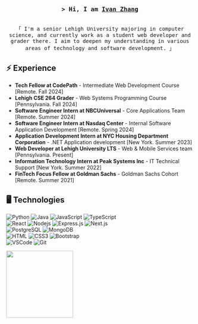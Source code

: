 <!-- Intro  -->
<h3 align="center">
        <samp>&gt; Hi, I am
                <b><a target="_blank" href="https://alsiam.com">Ivan Zhang</a></b>
        </samp>
</h3>

<p align="center"> 
  <samp>
    <br>
    「 I'm a senior Lehigh University majoring in computer science, and currently work as a student web developer and grader there. I aim to deepen my understanding in various areas of technology and software development. 」
  </samp>
</p>

## ⚡ Experience
- **Tech Fellow at CodePath** - Intermediate Web Development Course [Remote. Fall 2024]
- **Lehigh CSE 264 Grader** - Web Systems Programming Course [Pennsylvania. Fall 2024]
- **Software Engineer Intern at NBCUniversal** - Core Applications Team [Remote. Summer 2024]
- **Software Engineer Intern at Nasdaq Center** - Internal Software Application Development [Remote. Spring 2024]
- **Application Development Intern at NYC Housing Department Corporation** - .NET Application development [New York. Summer 2023]
- **Web Developer at Lehigh University LTS** - Web & Mobile Services team [Pennsylvania. Present]
- **Information Technology Intern at Peak Systems Inc** - IT Technical Support [New York. Summer 2022]
- **FinTech Focus Fellow at Goldman Sachs** - Goldman Sachs Cohort [Remote. Summer 2021]

## 🖥️ Technologies
![Python](https://img.shields.io/badge/python-3670A0?style=for-the-badge&logo=python&logoColor=ffdd54)
![Java](https://img.shields.io/badge/Java-ED8B00?style=for-the-badge&logo=openjdk&logoColor=white)
![JavaScript](https://img.shields.io/badge/Javascript-F0DB4F?style=for-the-badge&labelColor=black&logo=javascript&logoColor=F0DB4F)
![TypeScript](https://img.shields.io/badge/Typescript-F0DB4F?style=for-the-badge&labelColor=black&logo=javascript&logoColor=F0DB4F)
<br>
![React](https://img.shields.io/badge/-React-61DBFB?style=for-the-badge&labelColor=black&logo=react&logoColor=61DBFB)
![Nodejs](https://img.shields.io/badge/Nodejs-3C873A?style=for-the-badge&labelColor=black&logo=node.js&logoColor=3C873A)
![Express.js](https://img.shields.io/badge/Express.js-000000?style=for-the-badge&logo=express&logoColor=white)
![Next.js](https://img.shields.io/badge/next.js-000000?style=for-the-badge&logo=express&logoColor=white)
<br>
![PostgreSQL](https://img.shields.io/badge/PostgreSQL-316192?style=for-the-badge&logo=postgresql&logoColor=white)
![MongoDB](https://img.shields.io/badge/MongoDB-4EA94B?style=for-the-badge&logo=mongodb&logoColor=white)
<br>
![HTML](https://img.shields.io/badge/HTML5-E34F26?style=for-the-badge&logo=html5&logoColor=white)
![CSS3](https://img.shields.io/badge/CSS3-1572B6?style=for-the-badge&logo=css3&logoColor=white)
![Bootstrap](https://img.shields.io/badge/Bootstrap-563D7C?style=for-the-badge&logo=bootstrap&logoColor=white)
<br>
![VSCode](https://img.shields.io/badge/Visual_Studio-0078d7?style=for-the-badge&logo=visual%20studio&logoColor=white)
![Git](https://img.shields.io/badge/Git-F05032?style=for-the-badge&logo=git&logoColor=white)

<a href="https://github.com/ivanthecoder1">
      <img height="180em" src="https://github-readme-stats.vercel.app/api/top-langs/?username=ivanthecoder1&layout=compact&theme=transparent&border_radius=5&card_width=500"/>
    </a>

